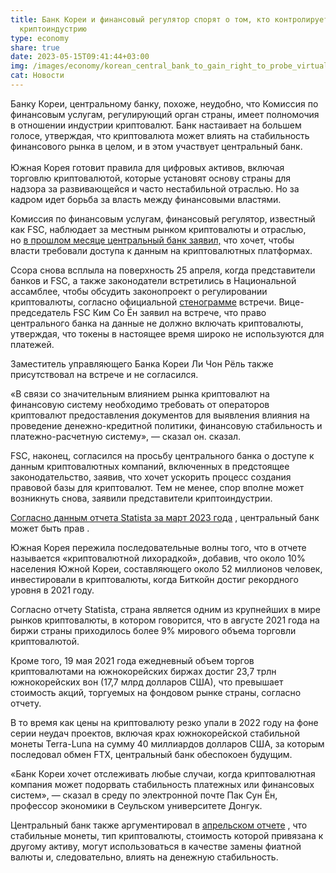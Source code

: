 ```yaml
---
title: Банк Кореи и финансовый регулятор спорят о том, кто контролирует
  криптоиндустрию
type: economy
share: true
date: 2023-05-15T09:41:44+03:00
img: /images/economy/korean_central_bank_to_gain_right_to_probe_virtual_asset_entities.webp
cat: Новости
---
```

Банку Кореи, центральному банку, похоже, неудобно, что Комиссия по финансовым услугам, регулирующий орган страны, имеет полномочия в отношении индустрии криптовалют. Банк настаивает на большем голосе, утверждая, что криптовалюта может влиять на стабильность финансового рынка в целом, и в этом участвует центральный банк.\
\
Южная Корея готовит правила для цифровых активов, включая торговлю криптовалютой, которые установят основу страны для надзора за развивающейся и часто нестабильной отраслью. Но за кадром идет борьба за власть между финансовыми властями. 

Комиссия по финансовым услугам, финансовый регулятор, известный как FSC, наблюдает за местным рынком криптовалюты и отраслью, но [в прошлом месяце центральный банк заявил,](https://news.mt.co.kr/mtview.php?no=2023042517272543447) что хочет, чтобы власти требовали доступа к данным на криптовалютных платформах. 

Ссора снова всплыла на поверхность 25 апреля, когда представители банков и FSC, а также законодатели встретились в Национальной ассамблее, чтобы обсудить законопроект о регулировании криптовалюты, согласно официальной [стенограмме](https://likms.assembly.go.kr/record/mhs-10-050.do) встречи. Вице-председатель FSC Ким Со Ён заявил на встрече, что право центрального банка на данные не должно включать криптовалюты, утверждая, что токены в настоящее время широко не используются для платежей.

Заместитель управляющего Банка Кореи Ли Чон Рёль также присутствовал на встрече и не согласился.

«В связи со значительным влиянием рынка криптовалют на финансовую систему необходимо требовать от операторов криптовалют предоставления документов для выявления влияния на проведение денежно-кредитной политики, финансовую стабильность и платежно-расчетную систему», — сказал он. сказал. 

FSC, наконец, согласился на просьбу центрального банка о доступе к данным криптовалютных компаний, включенных в предстоящее законодательство, заявив, что хочет ускорить процесс создания правовой базы для криптовалют. Тем не менее, спор вполне может возникнуть снова, заявили представители криптоиндустрии.

[Согласно данным отчета Statista за март 2023 года](https://www.statista.com/topics/8488/cryptocurrency-in-south-korea/#topicOverview) , центральный банк может быть прав . 

Южная Корея пережила последовательные волны того, что в отчете называется «криптовалютной лихорадкой», добавив, что около 10% населения Южной Кореи, составляющего около 52 миллионов человек, инвестировали в криптовалюты, когда Биткойн достиг рекордного уровня в 2021 году. 

Согласно отчету Statista, страна является одним из крупнейших в мире рынков криптовалюты, в котором говорится, что в августе 2021 года на биржи страны приходилось более 9% мирового объема торговли криптовалютой.

Кроме того, 19 мая 2021 года ежедневный объем торгов криптовалютами на южнокорейских биржах достиг 23,7 трлн южнокорейских вон (17,7 млрд долларов США), что превышает стоимость акций, торгуемых на фондовом рынке страны, согласно отчету.  

В то время как цены на криптовалюту резко упали в 2022 году на фоне серии неудач проектов, включая крах южнокорейской стабильной монеты Terra-Luna на сумму 40 миллиардов долларов США, за которым последовал обмен FTX, центральный банк обеспокоен будущим.   

«Банк Кореи хочет отслеживать любые случаи, когда криптовалютная компания может подорвать стабильность платежных или финансовых систем», — сказал в среду по электронной почте Пак Сун Ён, профессор экономики в Сеульском университете Донгук. 

Центральный банк также аргументировал в [апрельском отчете](https://www.bok.or.kr/portal/bbs/P0000600/view.do?nttId=10077062&menuNo=200072) , что стабильные монеты, тип криптовалюты, стоимость которой привязана к другому активу, могут использоваться в качестве замены фиатной валюты и, следовательно, влиять на денежную стабильность.